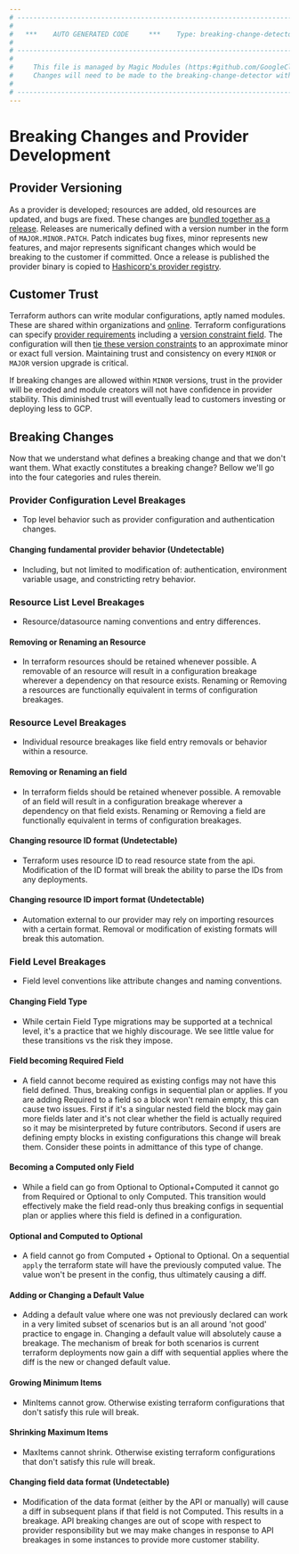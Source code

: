 ```yaml
---
# ----------------------------------------------------------------------------
#
#   ***    AUTO GENERATED CODE     ***    Type: breaking-change-detector  ***
#
# ----------------------------------------------------------------------------
#
#     This file is managed by Magic Modules (https:#github.com/GoogleCloudPlatform/magic-modules)
#     Changes will need to be made to the breaking-change-detector within Magic Modules instead of here.
#
# ----------------------------------------------------------------------------
---
```


# Breaking Changes and Provider Development

## Provider Versioning
As a provider is developed; resources are added, old resources are updated, and bugs are fixed.
These changes are [bundled together as a release](https://github.com/hashicorp/terraform-provider-google/releases/tag/v4.32.0).
Releases are numerically defined with a version number in the form of `MAJOR.MINOR.PATCH`.
Patch indicates bug fixes, minor represents new features, and major represents significant changes
which would be breaking to the customer if committed. Once a release is published the provider binary is copied to
[Hashicorp's provider registry](https://registry.terraform.io/browse/providers).

## Customer Trust
Terraform authors can write modular configurations, aptly named modules. These are shared within organizations and
[online](https://registry.terraform.io/browse/modules). Terraform configurations can specify [provider requirements](https://www.terraform.io/language/providers/requirements)
including a [version constraint field](https://www.terraform.io/language/providers/requirements#version-constraints).
The configuration will then [tie these version constraints](https://www.terraform.io/language/expressions/version-constraints)
to an approximate minor or exact full version. Maintaining trust and consistency on every `MINOR` or `MAJOR` version upgrade is critical.

If breaking changes are allowed within `MINOR` versions, trust in the provider will be eroded and module creators will
not have confidence in provider stability. This diminished trust will eventually lead to customers investing or deploying less to GCP.

## Breaking Changes

Now that we understand what defines a breaking change and that we don't want them.
What exactly constitutes a breaking change? Bellow we'll
go into the four categories and rules therein.


### Provider Configuration Level Breakages

* Top level behavior such as provider configuration and authentication changes.

<h4 id="provider-config-fundamental"> Changing fundamental provider behavior (Undetectable) </h4>

* Including, but not limited to modification of: authentication, environment variable usage, and constricting retry behavior.

### Resource List Level Breakages

* Resource/datasource naming conventions and entry differences.

<h4 id="resource-map-resource-removal-or-rename"> Removing or Renaming an Resource  </h4>

* In terraform resources should be retained whenever possible. A removable of an resource will result in a configuration breakage wherever a dependency on that resource exists. Renaming or Removing a resources are functionally equivalent in terms of configuration breakages.

### Resource Level Breakages

* Individual resource breakages like field entry removals or behavior within a resource.

<h4 id="resource-schema-field-removal-or-rename"> Removing or Renaming an field  </h4>

* In terraform fields should be retained whenever possible. A removable of an field will result in a configuration breakage wherever a dependency on that field exists. Renaming or Removing a field are functionally equivalent in terms of configuration breakages.

<h4 id="resource-id"> Changing resource ID format (Undetectable) </h4>

* Terraform uses resource ID to read resource state from the api. Modification of the ID format will break the ability to parse the IDs from any deployments.

<h4 id="resource-import-format"> Changing resource ID import format (Undetectable) </h4>

* Automation external to our provider may rely on importing resources with a certain format. Removal or modification of existing formats will break this automation.

### Field Level Breakages

* Field level conventions like attribute changes and naming conventions.

<h4 id="field-changing-type"> Changing Field Type  </h4>

* While certain Field Type migrations may be supported at a technical level, it's a practice that we highly discourage. We see little value for these transitions vs the risk they impose.

<h4 id="field-optional-to-required"> Field becoming Required Field  </h4>

* A field cannot become required as existing configs may not have this field defined. Thus, breaking configs in sequential plan or applies. If you are adding Required to a field so a block won't remain empty, this can cause two issues. First if it's a singular nested field the block may gain more fields later and it's not clear whether the field is actually required so it may be misinterpreted by future contributors. Second if users are defining empty blocks in existing configurations this change will break them. Consider these points in admittance of this type of change.

<h4 id="field-becoming-computed"> Becoming a Computed only Field  </h4>

* While a field can go from Optional to Optional+Computed it cannot go from Required or Optional to only Computed. This transition would effectively make the field read-only thus breaking configs in sequential plan or applies where this field is defined in a configuration.

<h4 id="field-oc-to-c"> Optional and Computed to Optional  </h4>

* A field cannot go from Computed + Optional to Optional. On a sequential `apply` the terraform state will have the previously computed value. The value won't be present in the config, thus ultimately causing a diff.

<h4 id="field-changing-default-value"> Adding or Changing a Default Value  </h4>

* Adding a default value where one was not previously declared can work in a very limited subset of scenarios but is an all around 'not good' practice to engage in. Changing a default value will absolutely cause a breakage. The mechanism of break for both scenarios is current terraform deployments now gain a diff with sequential applies where the diff is the new or changed default value.

<h4 id="field-certain-min-max"> Growing Minimum Items  </h4>

* MinItems cannot grow. Otherwise existing terraform configurations that don't satisfy this rule will break.

<h4 id="field-certain-min-max"> Shrinking Maximum Items  </h4>

* MaxItems cannot shrink. Otherwise existing terraform configurations that don't satisfy this rule will break.

<h4 id="field-changing-type"> Changing field data format (Undetectable) </h4>

* Modification of the data format (either by the API or manually) will cause a diff in subsequent plans if that field is not Computed. This results in a breakage. API breaking changes are out of scope with respect to provider responsibility but we may make changes in response to API breakages in some instances to provide more customer stability.

